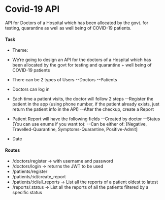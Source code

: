 # Covid-19 API
API for Doctors of a Hospital which has been allocated by the govt. for testing, quarantine as well as well being of COVID-19 patients. 

#### Task
- Theme:
- We’re going to design an API for the doctors of a Hospital which has been allocated by the
govt for testing and quarantine + well being of COVID-19 patients
- There can be 2 types of Users
 --Doctors
 --Patients
- Doctors can log in
- Each time a patient visits, the doctor will follow 2 steps
 --Register the patient in the app (using phone number, if the patient already exists, just
return the patient info in the API)
 --After the checkup, create a Report
- Patient Report will have the following fields
 --Created by doctor
 --Status (You can use enums if you want to):
 --Can be either of: [Negative, Travelled-Quarantine, Symptoms-Quarantine,
Positive-Admit]

- Date

#### Routes
- /doctors/register → with username and password
- /doctors/login → returns the JWT to be used
- /patients/register
- /patients/:id/create_report
- /patients/:id/all_reports → List all the reports of a patient oldest to latest
- /reports/:status → List all the reports of all the patients filtered by a specific status
